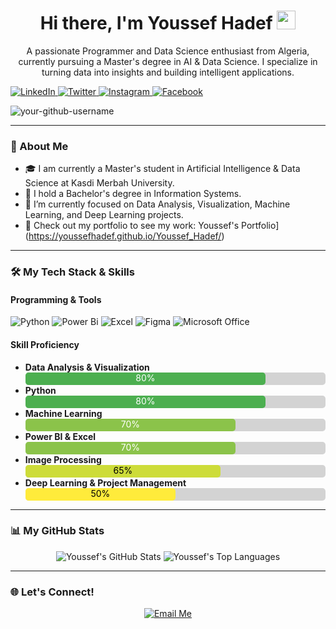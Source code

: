 <div id="header" align="center">
  <img src=""/>
  <h1>
    Hi there, I'm Youssef Hadef
    <img src="https://media.giphy.com/media/hvRJCLFzcasrR4ia7z/giphy.gif" width="30px"/>
  </h1>
  <p>
    A passionate Programmer and Data Science enthusiast from Algeria, currently pursuing a Master's degree in AI & Data Science. I specialize in turning data into insights and building intelligent applications.
  </p>
  <!-- Social media buttons and links -->
<p align="left">
  <a href="https://www.linkedin.com/in/your-username">
    <img src="https://img.shields.io/badge/LinkedIn-0077B5?style=for-the-badge&logo=linkedin&logoColor=white" alt="LinkedIn"/>
  </a>
  <a href="https://twitter.com/your-username">
    <img src="https://img.shields.io/badge/Twitter-1DA1F2?style=for-the-badge&logo=twitter&logoColor=white" alt="Twitter"/>
  </a>
  <a href="https://www.instagram.com/your-username">
    <img src="https://img.shields.io/badge/Instagram-E4405F?style=for-the-badge&logo=instagram&logoColor=white" alt="Instagram"/>
  </a>
    <a href="https://www.instagram.com/your-username">
    <img src="https://img.shields.io/badge/Instagram-E4405F?style=for-the-badge&logo=instagram&logoColor=white" alt="Facebook"/>
  </a>
</p>
<!-- Glad to see you here! -->
<p align="left"> 
  <img src="https://komarev.com/ghpvc/?username=your-github-username&label=Visitors&color=blue" alt="your-github-username" /> 
</p>
</div>

---

### 🚀 About Me

- 🎓 I am currently a Master's student in Artificial Intelligence & Data Science at Kasdi Merbah University.
- 🔭 I hold a Bachelor's degree in Information Systems.
- 🌱 I’m currently focused on Data Analysis, Visualization, Machine Learning, and Deep Learning projects.
- 💼 Check out my portfolio to see my work: Youssef's Portfolio](https://youssefhadef.github.io/Youssef_Hadef/)

---

### 🛠️ My Tech Stack & Skills

#### Programming & Tools
![Python](https://img.shields.io/badge/Python-3776AB?style=for-the-badge&logo=python&logoColor=white)
![Power Bi](https://img.shields.io/badge/Power%20BI-F2C811?style=for-the-badge&logo=powerbi&logoColor=black)
![Excel](https://img.shields.io/badge/Excel-217346?style=for-the-badge&logo=microsoftexcel&logoColor=white)
![Figma](https://img.shields.io/badge/Figma-F24E1E?style=for-the-badge&logo=figma&logoColor=white)
![Microsoft Office](https://img.shields.io/badge/Microsoft_Office-D83B01?style=for-the-badge&logo=microsoftoffice&logoColor=white)

#### Skill Proficiency
- **Data Analysis & Visualization** 
  <div style="background-color: #d3d3d3; border-radius: 5px; width: 100%;">
  <div style="background-color: #4CAF50; width: 80%; height: 20px; border-radius: 5px; text-align: center; color: white;">80%</div>
  </div>
- **Python** 
  <div style="background-color: #d3d3d3; border-radius: 5px; width: 100%;">
  <div style="background-color: #4CAF50; width: 80%; height: 20px; border-radius: 5px; text-align: center; color: white;">80%</div>
  </div>
- **Machine Learning** 
  <div style="background-color: #d3d3d3; border-radius: 5px; width: 100%;">
   <div style="background-color: #8BC34A; width: 70%; height: 20px; border-radius: 5px; text-align: center; color: white;">70%</div> 
  </div>
- **Power BI & Excel** 
  <div style="background-color: #d3d3d3; border-radius: 5px; width: 100%;">
  <div style="background-color: #8BC34A; width: 70%; height: 20px; border-radius: 5px; text-align: center; color: white;">70%</div> 
  </div>
- **Image Processing**
  <div style="background-color: #d3d3d3; border-radius: 5px; width: 100%;">
  <div style="background-color: #CDDC39; width: 65%; height: 20px; border-radius: 5px; text-align: center; color: black;">65%</div> 
  </div>
- **Deep Learning & Project Management** 
  <div style="background-color: #d3d3d3; border-radius: 5px; width: 100%;">
  <div style="background-color: #FFEB3B; width: 50%; height: 20px; border-radius: 5px; text-align: center; color: black;">50%</div> 
  </div>

---

### 📊 My GitHub Stats

<p align="center">
  <img src="https://github-readme-stats.vercel.app/api?username=Youssef-Hadef&show_icons=true&theme=dracula&include_all_commits=true&count_private=true" alt="Youssef's GitHub Stats" />
  <img src="https://github-readme-stats.vercel.app/api/top-langs/?username=Youssef-Hadef&layout=compact&langs_count=8&theme=dracula" alt="Youssef's Top Languages" />
</p>

---

### 🌐 Let's Connect!

<p align="center">
  <a href="mailto:hadef.youssef@univ-ouargla.dz">
    <img src="https://img.shields.io/badge/Email-D14836?style=for-the-badge&logo=gmail&logoColor=white" alt="Email Me"/>
  </a>
  </p>

 
<!--
**Youssef-Hadef/Youssef-Hadef** is a ✨ _special_ ✨ repository because its `README.md` (this file) appears on your GitHub profile.

Here are some ideas to get you started:

- 🔭 I’m currently working on ...
- 🌱 I’m currently learning ...
- 👯 I’m looking to collaborate on ...
- 🤔 I’m looking for help with ...
- 💬 Ask me about ...
- 📫 How to reach me: ...
- 😄 Pronouns: ...
- ⚡ Fun fact: ...
-->
